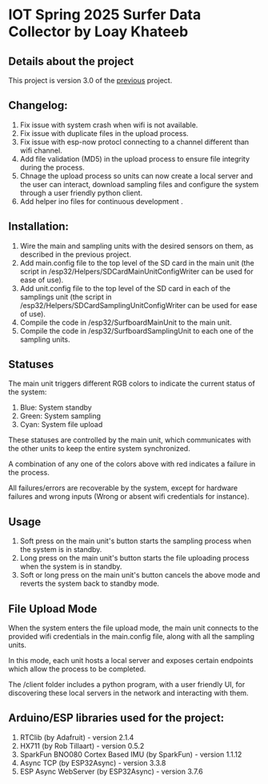 # IOT Spring 2025 Surfer Data Collector by Loay Khateeb

## Details about the project
This project is version 3.0 of the [previous](https://github.com/loay106/IOT_W25_SURFER_DATA_COLLECTION) project.


## Changelog:
   1. Fix issue with system crash when wifi is not available.
   2. Fix issue with duplicate files in the upload process.
   3. Fix issue with esp-now protocl connecting to a channel different than wifi channel.
   4. Add file validation (MD5) in the upload process to ensure file integrity during the process.
   5. Chnage the upload process so units can now create a local server and the user can interact, download sampling files and configure the system through a user friendly python client.
   6. Add helper ino files for continuous development .

## Installation:
   1. Wire the main and sampling units with the desired sensors on them, as described in the previous project.
   2. Add main.config file to the top level of the SD card in the main unit (the script in /esp32/Helpers/SDCardMainUnitConfigWriter can be used for ease of use).
   3. Add unit.config file to the top level of the SD card in each of the samplings unit (the script in /esp32/Helpers/SDCardSamplingUnitConfigWriter can be used for ease of use).
   4. Compile the code in /esp32/SurfboardMainUnit to the main unit.
   5. Compile the code in /esp32/SurfboardSamplingUnit to each one of the sampling units.

## Statuses
   The main unit triggers different RGB colors to indicate the current status of the system:

   1. Blue: System standby
   2. Green: System sampling
   3. Cyan: System file upload

   These statuses are controlled by the main unit, which communicates with the other units to keep the entire system synchronized.

   A combination of any one of the colors above with red indicates a failure in the process.

   All failures/errors are recoverable by the system, except for hardware failures and wrong inputs (Wrong or absent wifi credentials for instance).

## Usage
   1. Soft press on the main unit's button starts the sampling process when the system is in standby.
   2. Long press on the main unit's button starts the file uploading process when the system is in standby.
   3. Soft or long press on the main unit's button cancels the above mode and reverts the system back to standby mode.

## File Upload Mode
   When the system enters the file upload mode, the main unit connects to the provided wifi credentials in the main.config file, along with all the sampling units.

   In this mode, each unit hosts a local server and exposes certain endpoints which allow the process to be completed.

   The /client folder includes a python program, with a user friendly UI, for discovering these local servers in the network and interacting with them.

   
## Arduino/ESP libraries used for the project:
   1. RTClib (by Adafruit) - version 2.1.4
   2. HX711 (by Rob Tillaart) - version 0.5.2
   3. SparkFun BNO080 Cortex Based IMU (by SparkFun) - version 1.1.12
   4. Async TCP (by ESP32Async) - version 3.3.8
   5. ESP Async WebServer (by ESP32Async) - version 3.7.6


   
